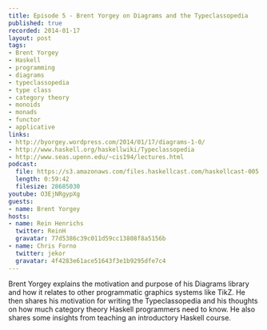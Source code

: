 ```yaml
--- 
title: Episode 5 - Brent Yorgey on Diagrams and the Typeclassopedia
published: true
recorded: 2014-01-17
layout: post
tags:
- Brent Yorgey
- Haskell
- programming
- diagrams
- typeclassopedia
- type class
- category theory
- monoids
- monads
- functor
- applicative
links:
- http://byorgey.wordpress.com/2014/01/17/diagrams-1-0/
- http://www.haskell.org/haskellwiki/Typeclassopedia
- http://www.seas.upenn.edu/~cis194/lectures.html
podcast:
  file: https://s3.amazonaws.com/files.haskellcast.com/haskellcast-005.mp3
  length: 0:59:42
  filesize: 28685030
youtube: O3EjNRgypXg
guests:
- name: Brent Yorgey
hosts:
- name: Rein Henrichs
  twitter: ReinH
  gravatar: 77d5386c39c011d59cc13808f8a5156b
- name: Chris Forno
  twitter: jekor
  gravatar: 4f4283e61ace51643f3e1b9295dfe7c4
---
```

Brent Yorgey explains the motivation and purpose of his Diagrams library and how it relates to other programmatic graphics systems like TikZ. He then shares his motivation for writing the Typeclassopedia and his thoughts on how much category theory Haskell programmers need to know. He also shares some insights from teaching an introductory Haskell course.
